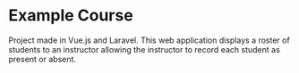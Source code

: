 # Example Course

Project made in Vue.js and Laravel. This web application displays a roster of students to an instructor allowing the instructor to record each student as present or absent.
